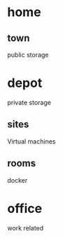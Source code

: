 
# home

## town
public storage

# depot
private storage

## sites
Virtual machines

## rooms
docker

# office
work related


